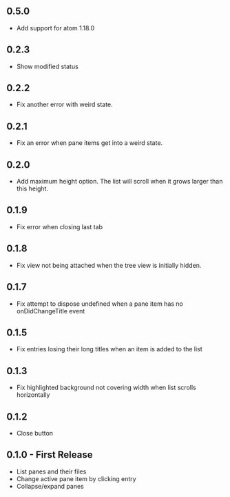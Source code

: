 ## 0.5.0
* Add support for atom 1.18.0


## 0.2.3
* Show modified status

## 0.2.2
* Fix another error with weird state.

## 0.2.1
* Fix an error when pane items get into a weird state.

## 0.2.0
* Add maximum height option. The list will scroll when it grows larger than this height.

## 0.1.9
* Fix error when closing last tab

## 0.1.8
* Fix view not being attached when the tree view is initially hidden.

## 0.1.7
* Fix attempt to dispose undefined when a pane item has no onDidChangeTitle event

## 0.1.5
* Fix entries losing their long titles when an item is added to the list

## 0.1.3
* Fix highlighted background not covering width when list scrolls horizontally

## 0.1.2
* Close button

## 0.1.0 - First Release
* List panes and their files
* Change active pane item by clicking entry
* Collapse/expand panes
